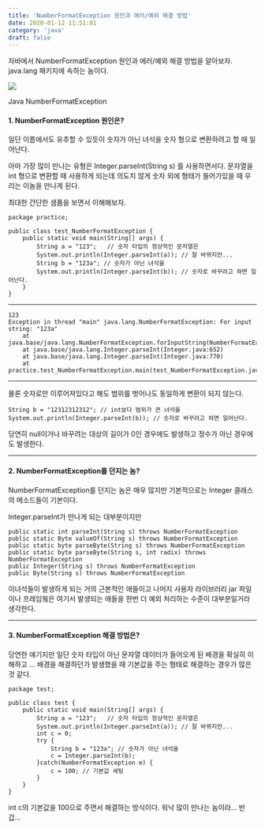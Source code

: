 ```yaml
---
title: 'NumberFormatException 원인과 에러/예외 해결 방법'
date: 2020-01-12 11:51:01
category: 'java'
draft: false
---
```


자바에서 NumberFormatException 원인과 에러/예외 해결 방법을 알아보자. java.lang 패키지에 속하는 놈이다.

![](https://blog.kakaocdn.net/dn/bD7VMY/btqA3fh4GVy/k7xy4EZBp5m9YVZ0CSGik1/img.jpg)

Java NumberFormatException

#### **1\. NumberFormatException 원인은?**

일단 이름에서도 유추할 수 있듯이 숫자가 아닌 녀석을 숫자 형으로 변환하려고 할 때 일어난다. 

아마 가장 많이 만나는 유형은 Integer.parseInt(String s) 를 사용하면서다. 문자열을 int 형으로 변환할 때 사용하게 되는데 의도치 않게 숫자 외에 형태가 들어가있을 때 우리는 이놈을 만나게 된다.

최대한 간단한 샘픔을 보면서 이해해보자. 

    package practice;
    
    public class test_NumberFormatException {
        public static void main(String[] args) {
            String a = "123";   // 숫자 타입의 정상적인 문자열은
            System.out.println(Integer.parseInt(a)); // 잘 바뀌지만...
            String b = "123a"; // 숫자가 아닌 녀석을
            System.out.println(Integer.parseInt(b)); // 숫자로 바꾸려고 하면 일어난다.
        }
    }
    

* * *

    123
    Exception in thread "main" java.lang.NumberFormatException: For input string: "123a"
    	at java.base/java.lang.NumberFormatException.forInputString(NumberFormatException.java:65)
    	at java.base/java.lang.Integer.parseInt(Integer.java:652)
    	at java.base/java.lang.Integer.parseInt(Integer.java:770)
    	at practice.test_NumberFormatException.main(test_NumberFormatException.java:8)

* * *

물론 숫자로만 이루어져있다고 해도 범위를 벗어나도 동일하게 변환이 되지 않는다. 

    String b = "12312312312"; // int보다 범위가 큰 녀석을
    System.out.println(Integer.parseInt(b)); // 숫자로 바꾸려고 하면 일어난다.

당연히 null이거나 바꾸려는 대상의 길이가 0인 경우에도 발생하고 정수가 아닌 경우에도 발생한다.

* * *

#### **2\. NumberFormatException를 던지는 놈?**

NumberFormatException를 던지는 놈은 매우 많지만 기본적으로는 Integer 클래스의 메소드들이 기본이다. 

Integer.parseInt가 만나게 되는 대부분이지만

    public static int parseInt(String s) throws NumberFormatException
    public static Byte valueOf(String s) throws NumberFormatException
    public static byte parseByte(String s) throws NumberFormatException
    public static byte parseByte(String s, int radix) throws NumberFormatException
    public Integer(String s) throws NumberFormatException
    public Byte(String s) throws NumberFormatException

이녀석들이 발생하게 되는 거의 근본적인 애들이고 나머지 사용자 라이브러리 jar 파일이나 프레임웤은 여기서 발생되는 애들을 한번 더 예외 처리하는 수준이 대부분일거라 생각한다. 

* * *

#### **3\. NumberFormatException 해결 방법은?**

당연한 얘기지만 일단 숫자 타입이 아닌 문자열 데이터가 들어오게 된 배경을 확실히 이해하고 ... 배경을 해결하던가 발생했을 때 기본값을 주는 형태로 해결하는 경우가 많은 것 같다. 

    package test;
    
    public class test {
    	public static void main(String[] args) {
            String a = "123";   // 숫자 타입의 정상적인 문자열은
            System.out.println(Integer.parseInt(a)); // 잘 바뀌지만...
            int c = 0;
            try {
            	String b = "123a"; // 숫자가 아닌 녀석을
            	c = Integer.parseInt(b);            
            }catch(NumberFormatException e) {
            	c = 100; // 기본값 세팅
            }
        }
    }
    

int c의 기본값을 100으로 주면서 해결하는 방식이다. 워낙 많이 만나는 놈이라... 반갑...
